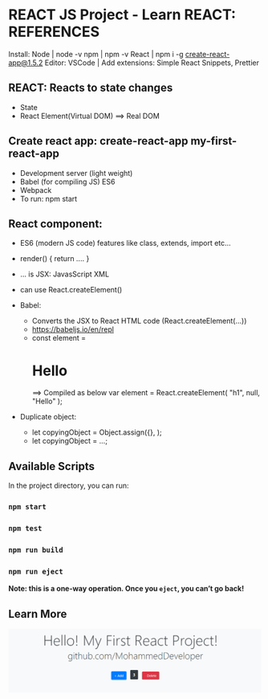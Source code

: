 # REACT JS Project - Learn REACT: REFERENCES

Install:
Node | node -v
npm | npm -v
React | npm i -g create-react-app@1.5.2
Editor: VSCode | Add extensions: Simple React Snippets, Prettier

## REACT: Reacts to state changes

- State
- React Element(Virtual DOM) ==> Real DOM

## Create react app: create-react-app my-first-react-app

- Development server (light weight)
- Babel (for compiling JS) ES6
- Webpack
- To run: npm start

## React component:

- ES6 (modern JS code) features like class, extends, import etc...
- render() { return .... }
- ... is JSX: JavasScript XML
- can use React.createElement()
- Babel:

  - Converts the JSX to React HTML code (React.createElement(...))
  - https://babeljs.io/en/repl
  - const element = <h1>Hello</h1> ==> Compiled as below
    var element = React.createElement(
    "h1",
    null,
    "Hello"
    );

- Duplicate object:
  - let copyingObject = Object.assign({}, <objecttocopy>);
  - let copyingObject = ...<objecttocopy>;

## Available Scripts

In the project directory, you can run:

### `npm start`

### `npm test`

### `npm run build`

### `npm run eject`

**Note: this is a one-way operation. Once you `eject`, you can’t go back!**

## Learn More

<img src="demo.PNG" />
